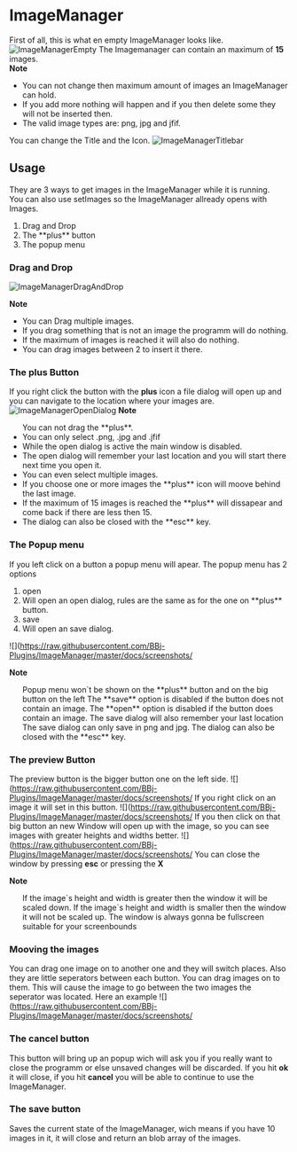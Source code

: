  # ImageManager

First of all, this is what en empty ImageManager looks like.
![ImageManagerEmpty](https://raw.githubusercontent.com/BBj-Plugins/ImageManager/master/docs/screenshots/ImageManagerEmpty.PNG)
The Imagemanager can contain an maximum of **15** images.<br>
**Note**<br>
<ul>
<li>You can not change then maximum amount of images an ImageManager can hold.</li>
<li>If you add more nothing will happen and if you then delete some they will not be inserted then.</li>
<li>The valid image types are: png, jpg and jfif.</li>
</ul>
 
You can change the Title and the Icon.
![ImageManagerTitlebar](https://raw.githubusercontent.com/BBj-Plugins/ImageManager/master/docs/screenshots/ImageManagerTitlebar.PNG)

 ## Usage 

They are 3 ways to get images in the ImageManager while it is running. <br>
You can also use setImages so the ImageManager allready opens with Images.

<ol>
<li>Drag and Drop</li>
<li>The **plus** button</li>
<li>The popup menu</li>
</ol>
 
 ### Drag and Drop
![ImageManagerDragAndDrop](https://raw.githubusercontent.com/BBj-Plugins/ImageManager/master/docs/screenshots/ImageManagerDragAndDrop.jpg)

**Note**
<ul>
<li>You can Drag multiple images.</li>
<li>If you drag something that is not an image the programm will do nothing.</li>
<li>If the maximum of images is reached it will also do nothing.</li>
<li>You can drag images between 2 to insert it there.</li>
</ul>

 ### The **plus** Button  
If you right click the button with the **plus** icon a file dialog will open up and you can navigate to the location where your images are. 
![ImageManagerOpenDialog](https://raw.githubusercontent.com/BBj-Plugins/ImageManager/master/docs/screenshots/ImageManagerOpenDialog.PNG)
**Note** <br>
<ul>
<il>You can not drag the **plus**.</il>
<li>You can only select .png, .jpg and .jfif</li>
<li>While the open dialog is active the main window is disabled.</li>
<li>The open dialog will remember your last location and you will start there next time you open it.</li>
<li>You can even select multiple images.</li>
<li>If you choose one or more images the **plus** icon will moove behind the last image.</li>
<li>If the maximum of 15 images is reached the **plus** will dissapear and come back if there are less then 15.</li>
<li>The dialog can also be closed with the **esc** key.</li>
</ul>

 ### The Popup menu
If you left click on a button a popup menu will apear.
The popup menu has 2 options
<ol>
<li>open</li>
	<li>Will open an open dialog, rules are the same as for the one on **plus** button.</li>
<li>save</li>
	<li>Will open an save dialog.</li>	
</ol>
 
![](https://raw.githubusercontent.com/BBj-Plugins/ImageManager/master/docs/screenshots/

**Note** <br>
<ul>
<il>Popup menu won`t be shown on the **plus** button and on the big button on the left</il>
<il>The **save** option is disabled if the button does not contain an image.</il>
<il>The **open** option is disabled if the button does contain an image.</il>
<il>The save dialog will also remember your last location</il>
<il>The save dialog can only save in png and jpg.</il>
<il>The dialog can also be closed with the **esc** key.</li>
</ul>

 ### The preview Button
The preview button is the bigger button one on the left side.
![](https://raw.githubusercontent.com/BBj-Plugins/ImageManager/master/docs/screenshots/
If you right click on an image it will set in this button.
![](https://raw.githubusercontent.com/BBj-Plugins/ImageManager/master/docs/screenshots/
If you then click on that big button an new Window will open up with the image, so you can see images with greater heights and widths better.
![](https://raw.githubusercontent.com/BBj-Plugins/ImageManager/master/docs/screenshots/
You can close the window by pressing **esc** or pressing the **X**

**Note** <br>
<ul>
<il>If the image`s height and width is greater then the window it will be scaled down. </il>
<il>If the image`s height and width is smaller then the window it will not be scaled up. </il>
<il>The window is always gonna be fullscreen suitable for your screenbounds</il> 
</ul>
 
 ### Mooving the images
You can drag one image on to another one and they will switch places.
Also they are little seperators between each button. You can drag images on to them. 
This will cause the image to go between the two images the seperator was located.
Here an example
![](https://raw.githubusercontent.com/BBj-Plugins/ImageManager/master/docs/screenshots/

 ### The cancel button
This button will bring up an popup wich will ask you if you really want to close the programm or else unsaved changes will be discarded.
If you hit **ok** it will close, if you hit **cancel** you will be able to continue to use the ImageManager.

 ### The save button 
Saves the current state of the ImageManager, wich means if you have 10 images in it, it will close and return an blob array of the images. 
